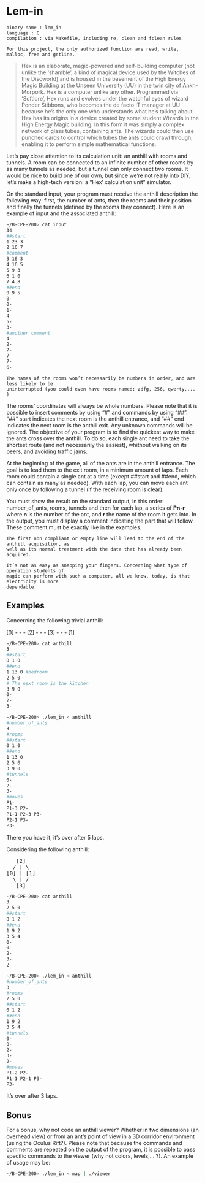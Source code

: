 # Lem-in

```
binary name : lem_in
language : C
compilation : via Makefile, including re, clean and fclean rules
```

```
For this project, the only authorized function are read, write, malloc, free and getline.
```

> Hex is an elaborate, magic-powered and self-building computer (not unlike the ‘shamble’, a kind of magical device used by the Witches of the Discworld) and is housed in the basement of the High Energy Magic Building at the Unseen University (UU) in the twin city of Ankh-Morpork.
Hex is a computer unlike any other. Programmed via ‘Softlore’, Hex runs and evolves under the watchful eyes of wizard Ponder Stibbons, who becomes the de facto IT manager at UU because he’s the only one who understands what he’s talking about.
Hex has its origins in a device created by some student Wizards in the High Energy Magic building. In this form it was simply a complex network of glass tubes, containing ants. The wizards could then use punched cards to control which tubes the ants could crawl through, enabling it to perform simple mathematical functions.

Let’s pay close attention to its calculation unit: an anthill with rooms and tunnels. A room can be connected to an infinite number of other rooms by as many tunnels as needed, but a tunnel can only connect two rooms.
It would be nice to build one of our own, but since we’re not really into DIY, let’s make a high-tech version: a “Hex’ calculation unit” simulator.

On the standard input, your program must receive the anthill description the following way: first, the number of ants, then the rooms and their position and finally the tunnels (defined by the rooms they connect).
Here is an example of input and the associated anthill:

```bash
∼/B-CPE-200> cat input
34
##start
1 23 3
2 16 7
#comment
3 16 3
4 16 5
5 9 3
6 1 0
7 4 8
##end
0 9 5
0-
0-
1-
4-
5-
3-
#another comment
4-
2-
7-
7-
7-
6-
```
```
The names of the rooms won’t necessarily be numbers in order, and are less likely to be
uninterrupted (you could even have rooms named: zdfg, 256, qwerty,... )
```

The rooms’ coordinates will always be whole numbers. Please note that it is possible to insert comments by using “#” and commands by using “##”.
“##“ start indicates the next room is the anthill entrance, and “##“ end indicates the next room is the anthill exit.
Any unknown commands will be ignored.
The objective of your program is to find the quickest way to make the ants cross over the anthill. To do so, each single ant need to take the shortest route (and not necessarily the easiest),  whithout walking on its peers, and avoiding traffic jams.

At the beginning of the game, all of the ants are in the anthill entrance.
The goal is to lead them to the exit room, in a minimum amount of laps.
Each room could contain a single ant at a time (except ##start and ##end, which can contain as many as needed).
With each lap, you can move each ant only once by following a tunnel (if the receiving room is clear).

You must show the result on the standard output, in this order: number_of_ants, rooms, tunnels and then for each lap, a series of **Pn-r** where **n** is the number of the ant, and **r** the name of the room it gets into.
In the output, you must display a comment indicating the part that will follow. These comment must be exactly like in the examples.

```
The first non compliant or empty line will lead to the end of the anthill acquisition, as
well as its normal treatment with the data that has already been acquired.
```
```
It’s not as easy as snapping your fingers. Concerning what type of operation students of
magic can perform with such a computer, all we know, today, is that electricity is more
dependable.
```

## Examples

Concerning the following trivial anthill:

[0] - - - [2] - - - [3] - - - [1]

```bash
∼/B-CPE-200> cat anthill
3
##start
0 1 0
##end
1 13 0 #bedroom
2 5 0
# The next room is the kitchen
3 9 0
0-
2-
3-
```

```bash
∼/B-CPE-200> ./lem_in < anthill
#number_of_ants
3
#rooms
##start
0 1 0
##end
1 13 0
2 5 0
3 9 0
#tunnels
0-
2-
3-
#moves
P1-
P1-3 P2-
P1-1 P2-3 P3-
P2-1 P3-
P3-
```
There you have it, it’s over after 5 laps.


Considering the following anthill:

<pre>
   [2]
  / | \
[0] | [1]
  \ | /
   [3]
</pre>


```bash
∼/B-CPE-200> cat anthill
3
2 5 0
##start
0 1 2
##end
1 9 2
3 5 4
0-
0-
2-
3-
2-
```

```bash
∼/B-CPE-200> ./lem_in < anthill
#number_of_ants
3
#rooms
2 5 0
##start
0 1 2
##end
1 9 2
3 5 4
#tunnels
0-
0-
2-
3-
2-
#moves
P1-2 P2-
P1-1 P2-1 P3-
P3-
```
It’s over after 3 laps.


## Bonus

For a bonus, why not code an anthill viewer?
Whether in two dimensions (an overhead view) or from an ant’s point of view in a 3D corridor environment (using the Oculus Rift?).
Please note that because the commands and comments are repeated on the output of the program, it is possible to pass specific commands to the viewer (why not colors, levels,... ?).
An example of usage may be:

```bash
∼/B-CPE-200> ./lem_in < map | ./viewer
```

